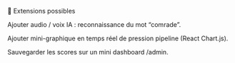 🧩 Extensions possibles

Ajouter audio / voix IA : reconnaissance du mot “comrade”.

Ajouter mini-graphique en temps réel de pression pipeline (React Chart.js).

Sauvegarder les scores sur un mini dashboard /admin.
